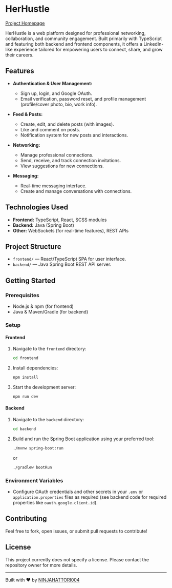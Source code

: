 # HerHustle

[Project Homepage](https://devfolio.co/projects/herhustle-ce6f)

HerHustle is a web platform designed for professional networking, collaboration, and community engagement. Built primarily with TypeScript and featuring both backend and frontend components, it offers a LinkedIn-like experience tailored for empowering users to connect, share, and grow their careers.

## Features

- **Authentication & User Management:**
  - Sign up, login, and Google OAuth.
  - Email verification, password reset, and profile management (profile/cover photo, bio, work info).

- **Feed & Posts:**
  - Create, edit, and delete posts (with images).
  - Like and comment on posts.
  - Notification system for new posts and interactions.

- **Networking:**
  - Manage professional connections.
  - Send, receive, and track connection invitations.
  - View suggestions for new connections.

- **Messaging:**
  - Real-time messaging interface.
  - Create and manage conversations with connections.

## Technologies Used

- **Frontend:** TypeScript, React, SCSS modules
- **Backend:** Java (Spring Boot)
- **Other:** WebSockets (for real-time features), REST APIs

## Project Structure

- `frontend/` — React/TypeScript SPA for user interface.
- `backend/` — Java Spring Boot REST API server.

## Getting Started

### Prerequisites

- Node.js & npm (for frontend)
- Java & Maven/Gradle (for backend)

### Setup

#### Frontend

1. Navigate to the `frontend` directory:
    ```bash
    cd frontend
    ```
2. Install dependencies:
    ```bash
    npm install
    ```
3. Start the development server:
    ```bash
    npm run dev
    ```

#### Backend

1. Navigate to the `backend` directory:
    ```bash
    cd backend
    ```
2. Build and run the Spring Boot application using your preferred tool:
    ```bash
    ./mvnw spring-boot:run
    ```
    or
    ```bash
    ./gradlew bootRun
    ```

### Environment Variables

- Configure OAuth credentials and other secrets in your `.env` or `application.properties` files as required (see backend code for required properties like `oauth.google.client.id`).

## Contributing

Feel free to fork, open issues, or submit pull requests to contribute!

## License

This project currently does not specify a license. Please contact the repository owner for more details.

---
Built with ❤️ by [NINJAHATTORI004](https://github.com/NINJAHATTORI004)
